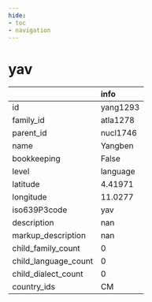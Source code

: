 ```yaml
---
hide:
- toc
- navigation
---
```

# yav
|                      | info     |
|:---------------------|:---------|
| id                   | yang1293 |
| family_id            | atla1278 |
| parent_id            | nucl1746 |
| name                 | Yangben  |
| bookkeeping          | False    |
| level                | language |
| latitude             | 4.41971  |
| longitude            | 11.0277  |
| iso639P3code         | yav      |
| description          | nan      |
| markup_description   | nan      |
| child_family_count   | 0        |
| child_language_count | 0        |
| child_dialect_count  | 0        |
| country_ids          | CM       |